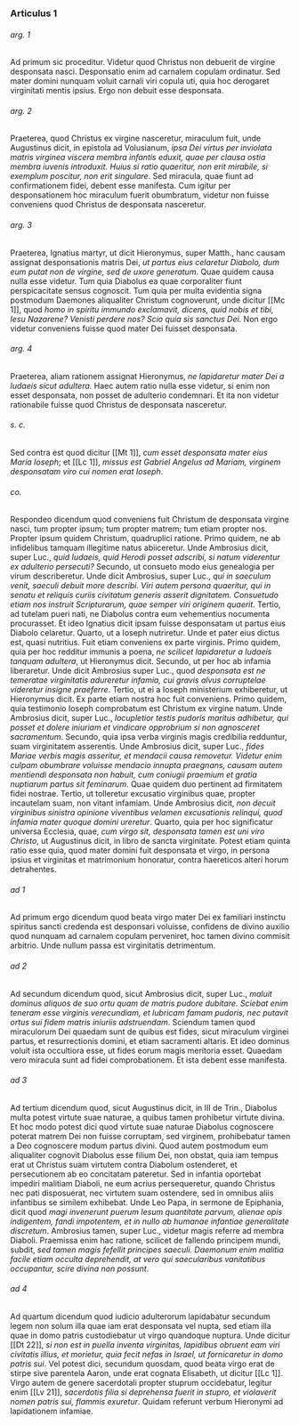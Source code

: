 ### Articulus 1

###### arg. 1
Ad primum sic proceditur. Videtur quod Christus non debuerit de virgine desponsata nasci. Desponsatio enim ad carnalem copulam ordinatur. Sed mater domini nunquam voluit carnali viri copula uti, quia hoc derogaret virginitati mentis ipsius. Ergo non debuit esse desponsata.

###### arg. 2
Praeterea, quod Christus ex virgine nasceretur, miraculum fuit, unde Augustinus dicit, in epistola ad Volusianum, *ipsa Dei virtus per inviolata matris virginea viscera membra infantis eduxit, quae per clausa ostia membra iuvenis introduxit. Huius si ratio quaeritur, non erit mirabile, si exemplum poscitur, non erit singulare*. Sed miracula, quae fiunt ad confirmationem fidei, debent esse manifesta. Cum igitur per desponsationem hoc miraculum fuerit obumbratum, videtur non fuisse conveniens quod Christus de desponsata nasceretur.

###### arg. 3
Praeterea, Ignatius martyr, ut dicit Hieronymus, super Matth., hanc causam assignat desponsationis matris Dei, *ut partus eius celaretur Diabolo, dum eum putat non de virgine, sed de uxore generatum*. Quae quidem causa nulla esse videtur. Tum quia Diabolus ea quae corporaliter fiunt perspicacitate sensus cognoscit. Tum quia per multa evidentia signa postmodum Daemones aliqualiter Christum cognoverunt, unde dicitur [[Mc 1]], quod *homo in spiritu immundo exclamavit, dicens, quid nobis et tibi, Iesu Nazarene? Venisti perdere nos? Scio quia sis sanctus Dei*. Non ergo videtur conveniens fuisse quod mater Dei fuisset desponsata.

###### arg. 4
Praeterea, aliam rationem assignat Hieronymus, *ne lapidaretur mater Dei a Iudaeis sicut adultera*. Haec autem ratio nulla esse videtur, si enim non esset desponsata, non posset de adulterio condemnari. Et ita non videtur rationabile fuisse quod Christus de desponsata nasceretur.

###### s. c.
Sed contra est quod dicitur [[Mt 1]], *cum esset desponsata mater eius Maria Ioseph*; et [[Lc 1]], *missus est Gabriel Angelus ad Mariam, virginem desponsatam viro cui nomen erat Ioseph*.

###### co.
Respondeo dicendum quod conveniens fuit Christum de desponsata virgine nasci, tum propter ipsum; tum propter matrem; tum etiam propter nos. Propter ipsum quidem Christum, quadruplici ratione. Primo quidem, ne ab infidelibus tamquam illegitime natus abiiceretur. Unde Ambrosius dicit, super Luc., *quid Iudaeis, quid Herodi posset adscribi, si natum viderentur ex adulterio persecuti?* Secundo, ut consueto modo eius genealogia per virum describeretur. Unde dicit Ambrosius, super Luc., *qui in saeculum venit, saeculi debuit more describi. Viri autem persona quaeritur, qui in senatu et reliquis curiis civitatum generis asserit dignitatem. Consuetudo etiam nos instruit Scripturarum, quae semper viri originem quaerit*. Tertio, ad tutelam pueri nati, ne Diabolus contra eum vehementius nocumenta procurasset. Et ideo Ignatius dicit ipsam fuisse desponsatam ut partus eius Diabolo celaretur. Quarto, ut a Ioseph nutriretur. Unde et pater eius dictus est, quasi nutritius. Fuit etiam conveniens ex parte virginis. Primo quidem, quia per hoc redditur immunis a poena, *ne scilicet lapidaretur a Iudaeis tanquam adultera*, ut Hieronymus dicit. Secundo, ut per hoc ab infamia liberaretur. Unde dicit Ambrosius super Luc., quod *desponsata est ne temeratae virginitatis adureretur infamia, cui gravis alvus corruptelae videretur insigne praeferre*. Tertio, ut ei a Ioseph ministerium exhiberetur, ut Hieronymus dicit. Ex parte etiam nostra hoc fuit conveniens. Primo quidem, quia testimonio Ioseph comprobatum est Christum ex virgine natum. Unde Ambrosius dicit, super Luc., *locupletior testis pudoris maritus adhibetur, qui posset et dolere iniuriam et vindicare opprobrium si non agnosceret sacramentum*. Secundo, quia ipsa verba virginis magis credibilia redduntur, suam virginitatem asserentis. Unde Ambrosius dicit, super Luc., *fides Mariae verbis magis asseritur, et mendacii causa removetur. Videtur enim culpam obumbrare voluisse mendacio innupta praegnans, causam autem mentiendi desponsata non habuit, cum coniugii praemium et gratia nuptiarum partus sit feminarum*. Quae quidem duo pertinent ad firmitatem fidei nostrae. Tertio, ut tolleretur excusatio virginibus quae, propter incautelam suam, non vitant infamiam. Unde Ambrosius dicit, *non decuit virginibus sinistra opinione viventibus velamen excusationis relinqui, quod infamia mater quoque domini ureretur*. Quarto, quia per hoc significatur universa Ecclesia, quae, *cum virgo sit, desponsata tamen est uni viro Christo*, ut Augustinus dicit, in libro de sancta virginitate. Potest etiam quinta ratio esse quia, quod mater domini fuit desponsata et virgo, in persona ipsius et virginitas et matrimonium honoratur, contra haereticos alteri horum detrahentes.

###### ad 1
Ad primum ergo dicendum quod beata virgo mater Dei ex familiari instinctu spiritus sancti credenda est desponsari voluisse, confidens de divino auxilio quod nunquam ad carnalem copulam perveniret, hoc tamen divino commisit arbitrio. Unde nullum passa est virginitatis detrimentum.

###### ad 2
Ad secundum dicendum quod, sicut Ambrosius dicit, super Luc., *maluit dominus aliquos de suo ortu quam de matris pudore dubitare. Sciebat enim teneram esse virginis verecundiam, et lubricam famam pudoris, nec putavit ortus sui fidem matris iniuriis adstruendam*. Sciendum tamen quod miraculorum Dei quaedam sunt de quibus est fides, sicut miraculum virginei partus, et resurrectionis domini, et etiam sacramenti altaris. Et ideo dominus voluit ista occultiora esse, ut fides eorum magis meritoria esset. Quaedam vero miracula sunt ad fidei comprobationem. Et ista debent esse manifesta.

###### ad 3
Ad tertium dicendum quod, sicut Augustinus dicit, in III de Trin., Diabolus multa potest virtute suae naturae, a quibus tamen prohibetur virtute divina. Et hoc modo potest dici quod virtute suae naturae Diabolus cognoscere poterat matrem Dei non fuisse corruptam, sed virginem, prohibebatur tamen a Deo cognoscere modum partus divini. Quod autem postmodum eum aliqualiter cognovit Diabolus esse filium Dei, non obstat, quia iam tempus erat ut Christus suam virtutem contra Diabolum ostenderet, et persecutionem ab eo concitatam pateretur. Sed in infantia oportebat impediri malitiam Diaboli, ne eum acrius persequeretur, quando Christus nec pati disposuerat, nec virtutem suam ostendere, sed in omnibus aliis infantibus se similem exhibebat. Unde Leo Papa, in sermone de Epiphania, dicit quod *magi invenerunt puerum Iesum quantitate parvum, alienae opis indigentem, fandi impotentem, et in nullo ab humanae infantiae generalitate discretum*. Ambrosius tamen, super Luc., videtur magis referre ad membra Diaboli. Praemissa enim hac ratione, scilicet de fallendo principem mundi, subdit, *sed tamen magis fefellit principes saeculi. Daemonum enim malitia facile etiam occulta deprehendit, at vero qui saecularibus vanitatibus occupantur, scire divina non possunt*.

###### ad 4
Ad quartum dicendum quod iudicio adulterorum lapidabatur secundum legem non solum illa quae iam erat desponsata vel nupta, sed etiam illa quae in domo patris custodiebatur ut virgo quandoque nuptura. Unde dicitur [[Dt 22]], *si non est in puella inventa virginitas, lapidibus obruent eam viri civitatis illius, et morietur, quia fecit nefas in Israel, ut fornicaretur in domo patris sui*. Vel potest dici, secundum quosdam, quod beata virgo erat de stirpe sive parentela Aaron, unde erat cognata Elisabeth, ut dicitur [[Lc 1]]. Virgo autem de genere sacerdotali propter stuprum occidebatur, legitur enim [[Lv 21]], *sacerdotis filia si deprehensa fuerit in stupro, et violaverit nomen patris sui, flammis exuretur*. Quidam referunt verbum Hieronymi ad lapidationem infamiae.

